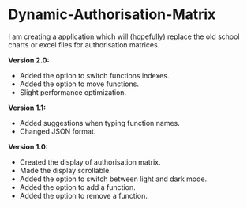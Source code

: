 # Dynamic-Authorisation-Matrix
I am creating a application which will (hopefully) replace the old school charts or excel files for authorisation matrices.

**Version 2.0:**

- Added the option to switch functions indexes.
- Added the option to move functions.
- Slight performance optimization.

**Version 1.1:**

- Added suggestions when typing function names.
- Changed JSON format.

**Version 1.0:**

- Created the display of authorisation matrix.
- Made the display scrollable.
- Added the option to switch between light and dark mode.
- Added the option to add a function.
- Added the option to remove a function.
